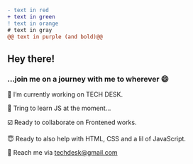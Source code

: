 ```diff
- text in red
+ text in green
! text in orange
# text in gray
@@ text in purple (and bold)@@
```


## Hey there!

### ...join me on a journey with me to wherever 😄 

🔭 I’m currently working on TECH DESK. 

💬 Tring to learn JS at the moment...

☑️ Ready to collaborate on Frontened works.

😇 Ready to also help with HTML, CSS and a lil of JavaScript.

📧 Reach me via techdesk@gmail.com
